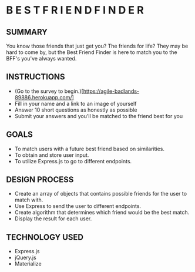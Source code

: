 # B E S T  F R I E N D  F I N D E R

## SUMMARY
You know those friends that just get you? The friends for life? They may be hard to come by, but the Best Friend Finder is here to match you to the BFF's you've always wanted.

## INSTRUCTIONS
* (Go to the survey to begin.)[https://agile-badlands-89886.herokuapp.com/]
* Fill in your name and a link to an image of yourself
* Answer 10 short questions as honestly as possible
* Submit your answers and you'll be matched to the friend best for you

## GOALS
* To match users with a future best friend based on similarities.
* To obtain and store user input.
* To utilize Express.js to go to different endpoints.

## DESIGN PROCESS
* Create an array of objects that contains possible friends for the user to match with.
* Use Express to send the user to different endpoints.
* Create algorithm that determines which friend would be the best match.
* Display the result for each user.

## TECHNOLOGY USED
* Express.js
* jQuery.js
* Materialize

